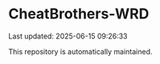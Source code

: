 # CheatBrothers-WRD

Last updated: 2025-06-15 09:26:33

This repository is automatically maintained.
